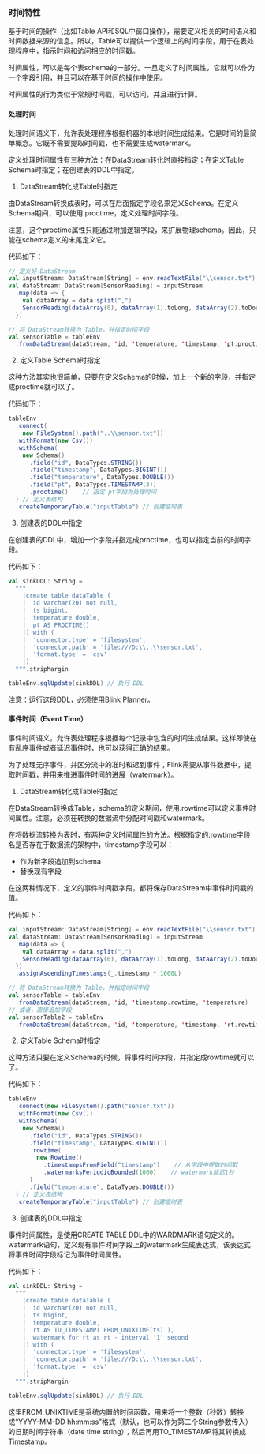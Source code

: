 ### 时间特性

基于时间的操作（比如Table API和SQL中窗口操作），需要定义相关的时间语义和时间数据来源的信息。所以，Table可以提供一个逻辑上的时间字段，用于在表处理程序中，指示时间和访问相应的时间戳。

时间属性，可以是每个表schema的一部分。一旦定义了时间属性，它就可以作为一个字段引用，并且可以在基于时间的操作中使用。

时间属性的行为类似于常规时间戳，可以访问，并且进行计算。

#### 处理时间

处理时间语义下，允许表处理程序根据机器的本地时间生成结果。它是时间的最简单概念。它既不需要提取时间戳，也不需要生成watermark。

定义处理时间属性有三种方法：在DataStream转化时直接指定；在定义Table Schema时指定；在创建表的DDL中指定。

1. DataStream转化成Table时指定

由DataStream转换成表时，可以在后面指定字段名来定义Schema。在定义Schema期间，可以使用.proctime，定义处理时间字段。

注意，这个proctime属性只能通过附加逻辑字段，来扩展物理schema。因此，只能在schema定义的末尾定义它。

代码如下：

```scala
// 定义好 DataStream
val inputStream: DataStream[String] = env.readTextFile("\\sensor.txt")
val dataStream: DataStream[SensorReading] = inputStream
  .map(data => {
    val dataArray = data.split(",")
    SensorReading(dataArray(0), dataArray(1).toLong, dataArray(2).toDouble)
  })

// 将 DataStream转换为 Table，并指定时间字段
val sensorTable = tableEnv
  .fromDataStream(dataStream, 'id, 'temperature, 'timestamp, 'pt.proctime)
```

2. 定义Table Schema时指定

这种方法其实也很简单，只要在定义Schema的时候，加上一个新的字段，并指定成proctime就可以了。

代码如下：

```scala
tableEnv
  .connect(
    new FileSystem().path("..\\sensor.txt"))
  .withFormat(new Csv())
  .withSchema(
    new Schema()
      .field("id", DataTypes.STRING())
      .field("timestamp", DataTypes.BIGINT())
      .field("temperature", DataTypes.DOUBLE())
      .field("pt", DataTypes.TIMESTAMP(3))
      .proctime()    // 指定 pt字段为处理时间
  ) // 定义表结构
  .createTemporaryTable("inputTable") // 创建临时表
```

3. 创建表的DDL中指定

在创建表的DDL中，增加一个字段并指定成proctime，也可以指定当前的时间字段。

代码如下：

```scala
val sinkDDL: String =
  """
    |create table dataTable (
    |  id varchar(20) not null,
    |  ts bigint,
    |  temperature double,
    |  pt AS PROCTIME()
    |) with (
    |  'connector.type' = 'filesystem',
    |  'connector.path' = 'file:///D:\\..\\sensor.txt',
    |  'format.type' = 'csv'
    |)
  """.stripMargin

tableEnv.sqlUpdate(sinkDDL) // 执行 DDL
```

注意：运行这段DDL，必须使用Blink Planner。

#### 事件时间（Event Time）

事件时间语义，允许表处理程序根据每个记录中包含的时间生成结果。这样即使在有乱序事件或者延迟事件时，也可以获得正确的结果。

为了处理无序事件，并区分流中的准时和迟到事件；Flink需要从事件数据中，提取时间戳，并用来推进事件时间的进展（watermark）。

1. DataStream转化成Table时指定

在DataStream转换成Table，schema的定义期间，使用.rowtime可以定义事件时间属性。注意，必须在转换的数据流中分配时间戳和watermark。

在将数据流转换为表时，有两种定义时间属性的方法。根据指定的.rowtime字段名是否存在于数据流的架构中，timestamp字段可以：

* 作为新字段追加到schema
* 替换现有字段

在这两种情况下，定义的事件时间戳字段，都将保存DataStream中事件时间戳的值。

代码如下：

```scala
val inputStream: DataStream[String] = env.readTextFile("\\sensor.txt")
val dataStream: DataStream[SensorReading] = inputStream
  .map(data => {
    val dataArray = data.split(",")
    SensorReading(dataArray(0), dataArray(1).toLong, dataArray(2).toDouble)
  })
  .assignAscendingTimestamps(_.timestamp * 1000L)

// 将 DataStream转换为 Table，并指定时间字段
val sensorTable = tableEnv
  .fromDataStream(dataStream, 'id, 'timestamp.rowtime, 'temperature)
// 或者，直接追加字段
val sensorTable2 = tableEnv
  .fromDataStream(dataStream, 'id, 'temperature, 'timestamp, 'rt.rowtime)
```

2. 定义Table Schema时指定

这种方法只要在定义Schema的时候，将事件时间字段，并指定成rowtime就可以了。

代码如下：

```scala
tableEnv
  .connect(new FileSystem().path("sensor.txt"))
  .withFormat(new Csv())
  .withSchema(
    new Schema()
      .field("id", DataTypes.STRING())
      .field("timestamp", DataTypes.BIGINT())
      .rowtime(
        new Rowtime()
          .timestampsFromField("timestamp")    // 从字段中提取时间戳
          .watermarksPeriodicBounded(1000)    // watermark延迟1秒
      )
      .field("temperature", DataTypes.DOUBLE())
  ) // 定义表结构
  .createTemporaryTable("inputTable") // 创建临时表
```

3. 创建表的DDL中指定

事件时间属性，是使用CREATE TABLE DDL中的WARDMARK语句定义的。watermark语句，定义现有事件时间字段上的watermark生成表达式，该表达式将事件时间字段标记为事件时间属性。

代码如下：

```scala
val sinkDDL: String =
  """
    |create table dataTable (
    |  id varchar(20) not null,
    |  ts bigint,
    |  temperature double,
    |  rt AS TO_TIMESTAMP( FROM_UNIXTIME(ts) ),
    |  watermark for rt as rt - interval '1' second
    |) with (
    |  'connector.type' = 'filesystem',
    |  'connector.path' = 'file:///D:\\..\\sensor.txt',
    |  'format.type' = 'csv'
    |)
  """.stripMargin

tableEnv.sqlUpdate(sinkDDL) // 执行 DDL
```

这里FROM_UNIXTIME是系统内置的时间函数，用来将一个整数（秒数）转换成“YYYY-MM-DD hh:mm:ss”格式（默认，也可以作为第二个String参数传入）的日期时间字符串（date time string）；然后再用TO_TIMESTAMP将其转换成Timestamp。


